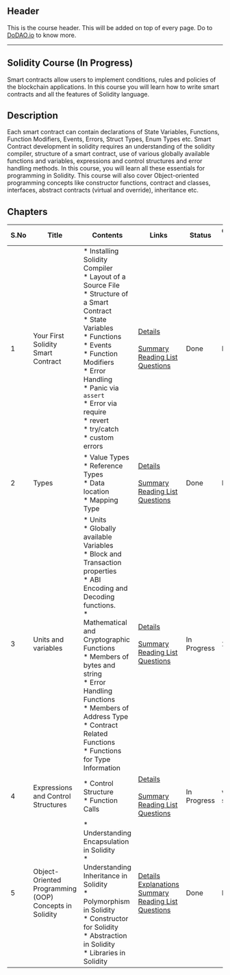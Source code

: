 ## Header
This is the course header. This will be added on top of every page. Do to [DoDAO.io](https://www.dodao.io) to know more.

 ---

 ## Solidity Course (In Progress)
 Smart contracts allow users to implement conditions, rules and policies of the blockchain applications. 
In this course you will learn how to write smart contracts and all the features of Solidity language.

 
 ## Description
 Each smart contract can contain declarations of State Variables, Functions, Function Modifiers, Events, Errors, Struct Types, Enum Types etc. 
Smart Contract development in solidity requires an understanding of the solidity compiler, structure of a smart contract, use of various globally available functions and variables, expressions and control structures and error handling methods.
In this course, you will learn all these essentials for programming in Solidity.
This course will also cover Object-oriented programming concepts like constructor functions, contract and classes, interfaces, abstract contracts (virtual and override), inheritance etc.

 
 ## Chapters
 
 | S.No        | Title       | Contents   | Links      | Status      | Completion Week |
 | ----------- | ----------- |----------- |----------- | ----------- | ----------- |
 | 1      | Your First Solidity Smart Contract | * Installing Solidity Compiler<br/> * Layout of a Source File<br/> * Structure of a Smart Contract<br/> * State Variables<br/> * Functions<br/> * Events<br/> * Function Modifiers<br/> * Error Handling<br/> * Panic via `assert`<br/> * Error via require<br/> * revert<br/> * try/catch<br/> * custom errors| [Details](generated/topics/intro-solidity.md) <br/>  <br/> [Summary](generated/summaries/first_solidity_contract.md) <br/> [Reading List](generated/readings/first_solidity_contract.md) <br/> [Questions](generated/questions/first_solidity_contract.md) | Done | Done |
 | 2      | Types | * Value Types<br/> * Reference Types<br/> * Data location<br/> * Mapping Type| [Details](generated/topics/data-types.md) <br/>  <br/> [Summary](generated/summaries/data_types.md) <br/> [Reading List](generated/readings/data_types.md) <br/> [Questions](generated/questions/data_types.md) | Done | Done |
 | 3      | Units and variables | * Units<br/> * Globally available Variables<br/> * Block and Transaction properties<br/> * ABI Encoding and Decoding functions.<br/> * Mathematical and Cryptographic Functions<br/> * Members of bytes and string<br/> * Error Handling Functions<br/> * Members of Address Type<br/> * Contract Related Functions<br/> * Functions for Type Information| [Details](generated/topics/units-variables.md) <br/>  <br/> [Summary](generated/summaries/units_variables.md) <br/> [Reading List](generated/readings/units_variables.md) <br/> [Questions](generated/questions/units_variables.md) | In Progress | 27 Aug |
 | 4      | Expressions and Control Structures | * Control Structure<br/> * Function Calls| [Details](generated/topics/expression-control.md) <br/>  <br/> [Summary](generated/summaries/expression_control.md) <br/> [Reading List](generated/readings/expression_control.md) <br/> [Questions](generated/questions/expression_control.md) | In Progress | work not started |
 | 5      | Object-Oriented Programming (OOP) Concepts in Solidity | * Understanding Encapsulation in Solidity<br/> * Understanding Inheritance in Solidity<br/> * Polymorphism in Solidity<br/> * Constructor for Solidity<br/> * Abstraction in Solidity<br/> * Libraries in Solidity| [Details](generated/topics/oops.md) <br/> [Explanations](generated/explanations/oops_concepts.md) <br/> [Summary](generated/summaries/oops_concepts.md) <br/> [Reading List](generated/readings/oops_concepts.md) <br/> [Questions](generated/questions/oops_concepts.md) | Done | Done | 
